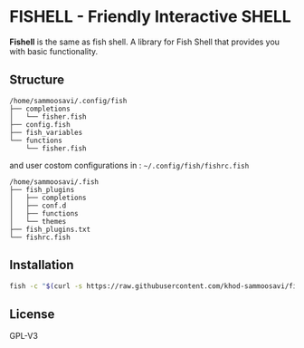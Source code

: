 # FISHELL - **F**riendly **I**nteractive **SHELL**
**Fishell** is the same as fish shell. A library for Fish Shell that provides you with basic functionality. 
 
## Structure
```fish
/home/sammoosavi/.config/fish
├── completions
│   └── fisher.fish
├── config.fish
├── fish_variables
└── functions
    └── fisher.fish
```
and user costom configurations in : `~/.config/fish/fishrc.fish`
```
/home/sammoosavi/.fish
├── fish_plugins
│   ├── completions
│   ├── conf.d
│   ├── functions
│   └── themes
├── fish_plugins.txt
└── fishrc.fish

```

## Installation
```bash
fish -c "$(curl -s https://raw.githubusercontent.com/khod-sammoosavi/fishell/main/install.fish)
```
## License
GPL-V3
